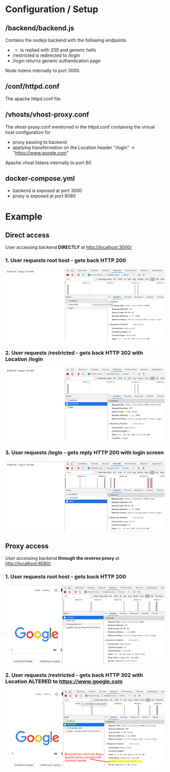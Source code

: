 
# Configuration / Setup

## /backend/backend.js

Contains the nodejs backend with the following endpoints

- * is replied with 200 and generic hello
- /restricted is redirected to /login
- /login returns generic authentication page

Node listens internally to port 3000.

## /conf/httpd.conf

The apache httpd.conf file

## /vhosts/vhost-proxy.conf

The vhost-proxy.conf mentioned in the httpd.conf containing the virtual host configuration for
- proxy passing to backend
- applying transformation on the Location header "/login" -> "https://www.google.com"

Apache vhost listens internally to port 80

## docker-compose.yml

- backend is exposed at port 3000
- proxy is exposed at port 8080

# Example

## Direct access 

User accessing backend **DIRECTLY** at [http://localhost:3000/](http://localhost:3000/) 

### 1. User requests root host - gets back HTTP 200
![da1]( ./_pics/direct_access_01.png )

### 2. User requests /restricted - gets back HTTP 302 with Location /login
![da2]( ./_pics/direct_access_02.png )

### 3. User requests /login - gets reply HTTP 200 with login screen
![da3]( ./_pics/direct_access_03.png )




## Proxy access 

User accessing backend **through the reverse proxy** at [http://localhost:8080/](http://localhost:8080/) 

### 1. User requests root host - gets back HTTP 200
![da1]( ./_pics/proxy_access_01.png )

### 2. User requests /restricted - gets back HTTP 302 with Location **ALTERED** to https://www.google.com
![da2]( ./_pics/proxy_access_02.png )
